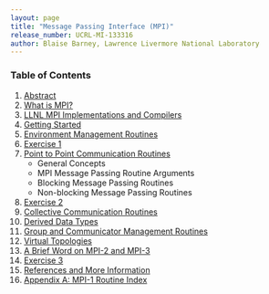 ```yaml
---
layout: page
title: "Message Passing Interface (MPI)"
release_number: UCRL-MI-133316
author: Blaise Barney, Lawrence Livermore National Laboratory
---
```


### Table of Contents

1. [Abstract](abstract)
2. [What is MPI?](what_is_mpi)
3. [LLNL MPI Implementations and Compilers](implmentations)
4. [Getting Started](getting_started)
5. [Environment Management Routines](environment_management_routines)
6. [Exercise 1](exercise_1)
7. [Point to Point Communication Routines](p2p_communication_routines)
    * General Concepts
    * MPI Message Passing Routine Arguments
    * Blocking Message Passing Routines
    * Non-blocking Message Passing Routines
8. [Exercise 2](exercise_2)
9. [Collective Communication Routines](collective_communication_routines)
10. [Derived Data Types](derived_data_types)
11. [Group and Communicator Management Routines](management_routines)
12. [Virtual Topologies](virtual_topologies)
13. [A Brief Word on MPI-2 and MPI-3](mpi2_mpi3)
14. [Exercise 3](exercise_3)
15. [References and More Information](references)
16. [Appendix A: MPI-1 Routine Index](appendix_a)
